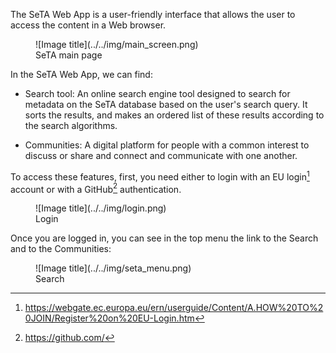The SeTA Web App is a user-friendly interface that allows the user to access the content in a Web browser. 
 
<figure markdown>
![Image title](../../img/main_screen.png)
<figcaption>SeTA main page</figcaption>
</figure>



In the SeTA Web App, we can find:

- Search tool: An online search engine tool designed to search for metadata on the SeTA database based on the user's search query. It sorts the results, and makes an ordered list of these results according to the search algorithms.

- Communities: A digital platform for people with a common interest to discuss or share and connect and communicate with one another.

To access these features, first, you need either to login with an EU login[^1] account or with a GitHub[^2] authentication.


<figure markdown>
![Image title](../../img/login.png)
<figcaption>Login</figcaption>
</figure>



Once you are logged in, you can see in the top menu the link to the Search and to the Communities:


<figure markdown>
![Image title](../../img/seta_menu.png)
<figcaption>Search</figcaption>
</figure>




[^1]:https://webgate.ec.europa.eu/ern/userguide/Content/A.HOW%20TO%20JOIN/Register%20on%20EU-Login.htm
[^2]:https://github.com/

